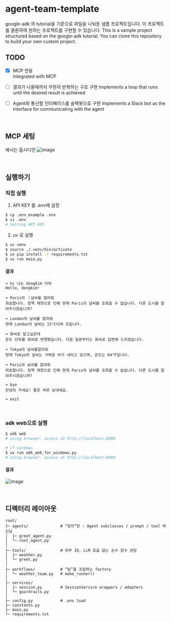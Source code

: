 # agent-team-template
google-adk 의 tutorial을 기준으로 파일을 나눠둔 샘플 프로젝트입니다. 
이 프로젝트를 클론하여 원하는 프로젝트를 구현할 수 있습니다.
This is a sample project structured based on the google-adk tutorial.
You can clone this repository to build your own custom project.

## TODO
- [x] MCP 연동  
      Integrated with MCP
- [ ] 결과가 나올때까지 무한히 반복하는 구조 구현
      Implements a loop that runs until the desired result is achieved
- [ ] Agent와 통신할 인터페이스를 슬랙봇으로 구현
      Implements a Slack bot as the interface for communicating with the agent


<br>


## MCP 세팅
예시는 옵시디언
![image](https://github.com/user-attachments/assets/8c5104dd-c0da-4a50-a66f-d0b54f3bed36)



<br>

## 실행하기
### 직접 실행
1. API KEY 를 .env에 설정
```bash
$ cp .env_example .env
$ vi .env
# Setting API KEY
```

2. uv 로 실행
```bash
$ uv venv
$ source ./.venv/bin/activate
$ uv pip install -r requirements.txt
$ uv run main.py
```

#### 결과
```text
➜ hi 나는 dongkim 이야
Hello, dongkim!

➜ Paris의 ㅣ날씨를 알려줘
죄송합니다. 정책 제한으로 인해 현재 Paris의 날씨를 조회할 수 없습니다. 다른 도시를 알려주시겠습니까?

➜ London의 날씨를 알려줘
현재 London의 날씨는 15°C이며 흐립니다.

➜ 화씨로 알고싶은데
온도 단위를 화씨로 변경했습니다. 다음 질문부터는 화씨로 답변해 드리겠습니다.

➜ Tokyo의 날씨를알려줘
현재 Tokyo의 날씨는 가벼운 비가 내리고 있으며, 온도는 64°F입니다.

➜ Paris의 날씨를 알려줘
죄송합니다. 정책 제한으로 인해 현재 Paris의 날씨를 조회할 수 없습니다. 다른 도시를 알려주시겠습니까?

➜ bye
안녕히 가세요! 좋은 하루 보내세요.

➜ exit
```

<br>

### adk web으로 실행
```bash
$ adk web
# using browser. access at http://localhost:8000

# if windows
$ uv run adk_web_for_windows.py
# using browser. access at http://localhost:8000
```

#### 결과

![image](https://github.com/user-attachments/assets/d6db62b2-01f6-4dc8-81a9-c10b1b1f04bf)



<br>

## 디렉터리 레이아웃
```text
root/
├─ agents/              # “정의”만 : Agent subclasses / prompt / tool 바인딩
│  ├─ greet_agent.py
│  └─ root_agent.py
│
├─ tools/               # 외부 IO, LLM 호출 없는 순수 함수 권장
│  ├─ weather.py
│  └─ greet.py
│
├─ workflows/           # “팀”을 조립하는 factory
│  └─ weather_team.py   # make_runner()
│
├─ services/
│  ├─ session.py        # SessionService wrappers / adapters
│  └─ guardrails.py
│
├─ config.py            # .env load
├─ constants.py
├─ main.py
└─ requirements.txt
```
